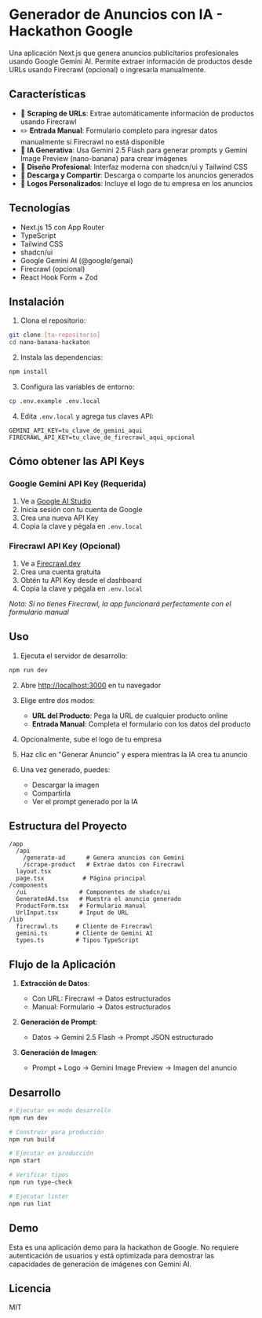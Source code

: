 # Generador de Anuncios con IA - Hackathon Google

Una aplicación Next.js que genera anuncios publicitarios profesionales usando Google Gemini AI. Permite extraer información de productos desde URLs usando Firecrawl (opcional) o ingresarla manualmente.

## Características

- 🔗 **Scraping de URLs**: Extrae automáticamente información de productos usando Firecrawl
- ✏️ **Entrada Manual**: Formulario completo para ingresar datos manualmente si Firecrawl no está disponible
- 🤖 **IA Generativa**: Usa Gemini 2.5 Flash para generar prompts y Gemini Image Preview (nano-banana) para crear imágenes
- 🎨 **Diseño Profesional**: Interfaz moderna con shadcn/ui y Tailwind CSS
- 💾 **Descarga y Compartir**: Descarga o comparte los anuncios generados
- 🏢 **Logos Personalizados**: Incluye el logo de tu empresa en los anuncios

## Tecnologías

- Next.js 15 con App Router
- TypeScript
- Tailwind CSS
- shadcn/ui
- Google Gemini AI (@google/genai)
- Firecrawl (opcional)
- React Hook Form + Zod

## Instalación

1. Clona el repositorio:
```bash
git clone [tu-repositorio]
cd nano-banana-hackaton
```

2. Instala las dependencias:
```bash
npm install
```

3. Configura las variables de entorno:
```bash
cp .env.example .env.local
```

4. Edita `.env.local` y agrega tus claves API:
```env
GEMINI_API_KEY=tu_clave_de_gemini_aqui
FIRECRAWL_API_KEY=tu_clave_de_firecrawl_aqui_opcional
```

## Cómo obtener las API Keys

### Google Gemini API Key (Requerida)
1. Ve a [Google AI Studio](https://aistudio.google.com/app/apikey)
2. Inicia sesión con tu cuenta de Google
3. Crea una nueva API Key
4. Copia la clave y pégala en `.env.local`

### Firecrawl API Key (Opcional)
1. Ve a [Firecrawl.dev](https://www.firecrawl.dev/)
2. Crea una cuenta gratuita
3. Obtén tu API Key desde el dashboard
4. Copia la clave y pégala en `.env.local`

*Nota: Si no tienes Firecrawl, la app funcionará perfectamente con el formulario manual*

## Uso

1. Ejecuta el servidor de desarrollo:
```bash
npm run dev
```

2. Abre [http://localhost:3000](http://localhost:3000) en tu navegador

3. Elige entre dos modos:
   - **URL del Producto**: Pega la URL de cualquier producto online
   - **Entrada Manual**: Completa el formulario con los datos del producto

4. Opcionalmente, sube el logo de tu empresa

5. Haz clic en "Generar Anuncio" y espera mientras la IA crea tu anuncio

6. Una vez generado, puedes:
   - Descargar la imagen
   - Compartirla
   - Ver el prompt generado por la IA

## Estructura del Proyecto

```
/app
  /api
    /generate-ad      # Genera anuncios con Gemini
    /scrape-product   # Extrae datos con Firecrawl
  layout.tsx
  page.tsx           # Página principal
/components
  /ui               # Componentes de shadcn/ui
  GeneratedAd.tsx   # Muestra el anuncio generado
  ProductForm.tsx   # Formulario manual
  UrlInput.tsx      # Input de URL
/lib
  firecrawl.ts     # Cliente de Firecrawl
  gemini.ts        # Cliente de Gemini AI
  types.ts         # Tipos TypeScript
```

## Flujo de la Aplicación

1. **Extracción de Datos**:
   - Con URL: Firecrawl → Datos estructurados
   - Manual: Formulario → Datos estructurados

2. **Generación de Prompt**:
   - Datos → Gemini 2.5 Flash → Prompt JSON estructurado

3. **Generación de Imagen**:
   - Prompt + Logo → Gemini Image Preview → Imagen del anuncio

## Desarrollo

```bash
# Ejecutar en modo desarrollo
npm run dev

# Construir para producción
npm run build

# Ejecutar en producción
npm start

# Verificar tipos
npm run type-check

# Ejecutar linter
npm run lint
```

## Demo

Esta es una aplicación demo para la hackathon de Google. No requiere autenticación de usuarios y está optimizada para demostrar las capacidades de generación de imágenes con Gemini AI.

## Licencia

MIT